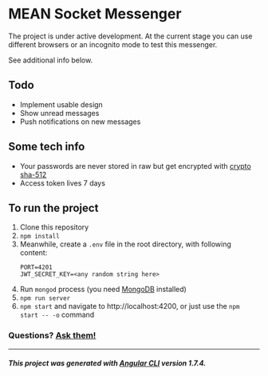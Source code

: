# MEAN Socket Messenger

The project is under active development. At the current stage you can use different browsers or an incognito mode to test this messenger.

See additional info below.

## Todo

* Implement usable design
* Show unread messages
* Push notifications on new messages

## Some tech info

* Your passwords are never stored in raw but get encrypted with [crypto sha-512]
* Access token lives 7 days

## To run the project

1. Clone this repository
1. `npm install`
1. Meanwhile, create a `.env` file in the root directory, with following content:
   ```text
   PORT=4201
   JWT_SECRET_KEY=<any random string here>
   ```
1. Run `mongod` process (you need [MongoDB][install mongodb] installed)
1. `npm run server`
1. `npm start` and navigate to http://localhost:4200, or just use the `npm start -- -o` command

### Questions? [Ask them!](mailto:alex94orlovsky@gmail.com)

---

##### This project was generated with [Angular CLI](https://github.com/angular/angular-cli) version 1.7.4.

[crypto sha-512]: https://nodejs.org/api/crypto.html#crypto_crypto_pbkdf2sync_password_salt_iterations_keylen_digest
[install mongodb]: https://docs.mongodb.com/manual/installation/
